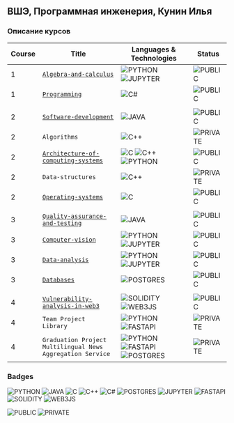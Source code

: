 ## ВШЭ, Программная инженерия, Кунин Илья

### Описание курсов

| Course | Title                                                                                                                    | Languages & Technologies                                                                                                                                                                                                                                                                                                             | Status                                                                                                       |
|--------|--------------------------------------------------------------------------------------------------------------------------|--------------------------------------------------------------------------------------------------------------------------------------------------------------------------------------------------------------------------------------------------------------------------------------------------------------------------------------|--------------------------------------------------------------------------------------------------------------|
| 1      | [`Algebra-and-calculus`](https://github.com/richerX/University/tree/main/Algebra-and-calculus)                           | ![PYTHON](https://img.shields.io/badge/python-009999?style=for-the-badge&logo=python&logoColor=white) ![JUPYTER](https://img.shields.io/badge/jupyter-CC3333.svg?style=for-the-badge&logo=jupyter&logoColor=white)                                                                                                                   | ![PUBLIC](https://img.shields.io/badge/PUBLIC-339966.svg?style=for-the-badge&logo=checkmarx&logoColor=white) |
| 1      | [`Programming`](https://github.com/richerX/University/tree/main/Programming)                                             | ![C#](https://img.shields.io/badge/c%23-3399CC.svg?style=for-the-badge&logo=csharp&logoColor=white)                                                                                                                                                                                                                                  | ![PUBLIC](https://img.shields.io/badge/PUBLIC-339966.svg?style=for-the-badge&logo=checkmarx&logoColor=white) |
|        |                                                                                                                          |                                                                                                                                                                                                                                                                                                                                      |                                                                                                              |
| 2      | [`Software-development`](https://github.com/richerX/University/tree/main/Software-development)                           | ![JAVA](https://img.shields.io/badge/java-FF6600.svg?style=for-the-badge)                                                                                                                                                                                                                                                            | ![PUBLIC](https://img.shields.io/badge/PUBLIC-339966.svg?style=for-the-badge&logo=checkmarx&logoColor=white) |
| 2      | `Algorithms`                                                                                                             | ![C++](https://img.shields.io/badge/c++-3399CC.svg?style=for-the-badge&logo=c%2B%2B&logoColor=white)                                                                                                                                                                                                                                 | ![PRIVATE](https://img.shields.io/badge/PRIVATE-CC3333.svg?style=for-the-badge&logo=adblock&logoColor=white) |
| 2      | [`Architecture-of-computing-systems`](https://github.com/richerX/University/tree/main/Architecture-of-computing-systems) | ![C](https://img.shields.io/badge/c-3399CC.svg?style=for-the-badge&logo=c&logoColor=white) ![C++](https://img.shields.io/badge/c++-3399CC.svg?style=for-the-badge&logo=c%2B%2B&logoColor=white) ![PYTHON](https://img.shields.io/badge/python-009999?style=for-the-badge&logo=python&logoColor=white)                                | ![PUBLIC](https://img.shields.io/badge/PUBLIC-339966.svg?style=for-the-badge&logo=checkmarx&logoColor=white) |
| 2      | `Data-structures`                                                                                                        | ![C++](https://img.shields.io/badge/c++-3399CC.svg?style=for-the-badge&logo=c%2B%2B&logoColor=white)                                                                                                                                                                                                                                 | ![PRIVATE](https://img.shields.io/badge/PRIVATE-CC3333.svg?style=for-the-badge&logo=adblock&logoColor=white) |
| 2      | [`Operating-systems`](https://github.com/richerX/University/tree/main/Operating-systems)                                 | ![C](https://img.shields.io/badge/c-3399CC.svg?style=for-the-badge&logo=c&logoColor=white)                                                                                                                                                                                                                                           | ![PUBLIC](https://img.shields.io/badge/PUBLIC-339966.svg?style=for-the-badge&logo=checkmarx&logoColor=white) |
|        |                                                                                                                          |                                                                                                                                                                                                                                                                                                                                      |                                                                                                              |
| 3      | [`Quality-assurance-and-testing`](https://github.com/richerX/University/tree/main/Quality-assurance-and-testing)         | ![JAVA](https://img.shields.io/badge/java-FF6600.svg?style=for-the-badge)                                                                                                                                                                                                                                                            | ![PUBLIC](https://img.shields.io/badge/PUBLIC-339966.svg?style=for-the-badge&logo=checkmarx&logoColor=white) |
| 3      | [`Computer-vision`](https://github.com/richerX/University/tree/main/Computer-vision)                                     | ![PYTHON](https://img.shields.io/badge/python-009999?style=for-the-badge&logo=python&logoColor=white) ![JUPYTER](https://img.shields.io/badge/jupyter-CC3333.svg?style=for-the-badge&logo=jupyter&logoColor=white)                                                                                                                   | ![PUBLIC](https://img.shields.io/badge/PUBLIC-339966.svg?style=for-the-badge&logo=checkmarx&logoColor=white) |
| 3      | [`Data-analysis`](https://github.com/richerX/University/tree/main/Data-analysis)                                         | ![PYTHON](https://img.shields.io/badge/python-009999?style=for-the-badge&logo=python&logoColor=white) ![JUPYTER](https://img.shields.io/badge/jupyter-CC3333.svg?style=for-the-badge&logo=jupyter&logoColor=white)                                                                                                                   | ![PUBLIC](https://img.shields.io/badge/PUBLIC-339966.svg?style=for-the-badge&logo=checkmarx&logoColor=white) |
| 3      | [`Databases`](https://github.com/richerX/University/tree/main/Databases)                                                 | ![POSTGRES](https://img.shields.io/badge/postgres-336699.svg?style=for-the-badge&logo=postgresql&logoColor=white)                                                                                                                                                                                                                    | ![PUBLIC](https://img.shields.io/badge/PUBLIC-339966.svg?style=for-the-badge&logo=checkmarx&logoColor=white) |
|        |                                                                                                                          |                                                                                                                                                                                                                                                                                                                                      |                                                                                                              |
| 4      | [`Vulnerability-analysis-in-web3`](https://github.com/richerX/University/tree/main/Vulnerability-analysis-in-web3)       | ![SOLIDITY](https://img.shields.io/badge/solidity-9966CC.svg?style=for-the-badge&logo=solidity&logoColor=white) ![WEB3JS](https://img.shields.io/badge/web3.js-CC99CC.svg?style=for-the-badge&logo=web3.js&logoColor=white)                                                                                                          | ![PUBLIC](https://img.shields.io/badge/PUBLIC-339966.svg?style=for-the-badge&logo=checkmarx&logoColor=white) |
| 4      | `Team Project` <br/> `Library`                                                                                           | ![PYTHON](https://img.shields.io/badge/python-009999?style=for-the-badge&logo=python&logoColor=white) ![FASTAPI](https://img.shields.io/badge/fastapi-339966.svg?style=for-the-badge&logo=fastapi&logoColor=white)                                                                                                                   | ![PRIVATE](https://img.shields.io/badge/PRIVATE-CC3333.svg?style=for-the-badge&logo=adblock&logoColor=white) |
| 4      | `Graduation Project` <br/> `Multilingual News Aggregation Service`                                                       | ![PYTHON](https://img.shields.io/badge/python-009999?style=for-the-badge&logo=python&logoColor=white) ![FASTAPI](https://img.shields.io/badge/fastapi-339966.svg?style=for-the-badge&logo=fastapi&logoColor=white) ![POSTGRES](https://img.shields.io/badge/postgres-336699.svg?style=for-the-badge&logo=postgresql&logoColor=white) | ![PRIVATE](https://img.shields.io/badge/PRIVATE-CC3333.svg?style=for-the-badge&logo=adblock&logoColor=white) |

### Badges

![PYTHON](https://img.shields.io/badge/python-009999?style=for-the-badge&logo=python&logoColor=white)
![JAVA](https://img.shields.io/badge/java-FF6600.svg?style=for-the-badge)
![C](https://img.shields.io/badge/c-3399CC.svg?style=for-the-badge&logo=c&logoColor=white)
![C++](https://img.shields.io/badge/c++-3399CC.svg?style=for-the-badge&logo=c%2B%2B&logoColor=white)
![C#](https://img.shields.io/badge/c%23-3399CC.svg?style=for-the-badge&logo=csharp&logoColor=white)
![POSTGRES](https://img.shields.io/badge/postgres-336699.svg?style=for-the-badge&logo=postgresql&logoColor=white)
![JUPYTER](https://img.shields.io/badge/jupyter-CC3333.svg?style=for-the-badge&logo=jupyter&logoColor=white)
![FASTAPI](https://img.shields.io/badge/fastapi-339966.svg?style=for-the-badge&logo=fastapi&logoColor=white)
![SOLIDITY](https://img.shields.io/badge/solidity-9966CC.svg?style=for-the-badge&logo=solidity&logoColor=white)
![WEB3JS](https://img.shields.io/badge/web3.js-CC99CC.svg?style=for-the-badge&logo=web3.js&logoColor=white)

![PUBLIC](https://img.shields.io/badge/PUBLIC-339966.svg?style=for-the-badge&logo=checkmarx&logoColor=white)
![PRIVATE](https://img.shields.io/badge/PRIVATE-CC3333.svg?style=for-the-badge&logo=adblock&logoColor=white)